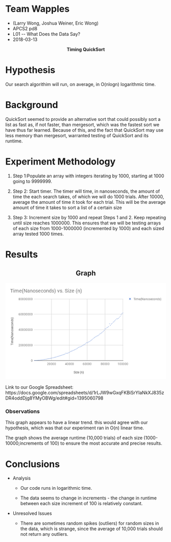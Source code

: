 # Team Wapples
<ul>
<li> (Larry Wong, Joshua Weiner, Eric Wong)</li>
 <li> APCS2 pd8</li>
 <li>L01 -- What Does the Data Say?</li>
<li>2018-03-13</li>
	
</ul>
<p align="center">
<b>Timing QuickSort</b>
</p>

# Hypothesis
<p> Our search algorithim will run, on average, in O(nlogn) logarithmic time. </P>

# Background
<p> QuickSort seemed to provide an alternative sort that could possibly sort a list as fast as, if not faster, than mergesort, which was the fastest sort we have thus far learned. Because of this, and the fact that QuickSort may use less memory than mergesort, warranted testing of QuickSort and its runtime.</p>

# Experiment Methodology
<ol>
	<li>  <p> Step 1:Populate an array with integers iterating by 1000, starting at 1000 going to 9999999.</p> </li>
	<li>  <p> Step 2: Start timer. The timer will time, in nanoseconds, the amount of time the each search takes, of which we will do 1000 trials. After 10000, average the amount of time it took for each trial. This will be the average amount of time it takes to sort a list of a certain size</p> </li>
	<li>  <p> Step 3: Increment size by 1000 and repeat Steps 1 and 2. Keep repeating until size reaches 1000000. This ensures that we will be testing arrays of each size from 1000-1000000 (incremented by 1000) and each sized array tested 1000 times. </p> </li>

</ol>

# Results
<h2 align="center"> Graph </h2>
    <img src="https://github.com/ewong11/wapples/blob/master/quicksortData.png" >
    <p> Link to our Google Spreadsheet: https://docs.google.com/spreadsheets/d/1rLJW9wGxqFKBiSrYIaNkXJ835zDR4oddDjg8YMyOBWg/edit#gid=1395060798</p>
<h3> Observations </h3>
<p> This graph appears to have a linear trend. this would agree with our hypothesis, which was that our experiment ran in O(n) linear time. </p>
<p> The graph shows the average runtime (10,000 trials) of each size (1000-10000;increments of 100) to ensure the most accurate and precise results. </p>

# Conclusions
<ul>
	<li> Analysis </li>
	     <ul>
		<li> <p>Our code runs in logarithmic time.</p> </li>
		<li> <p>The data seems to change in increments - the change in runtime between each size increment of 100 is relatively constant.</p> </li>
	     </ul>
	<li> Unresolved Issues </li>
	     <ul>
		<li> <p> There are sometimes random spikes (outliers) for random sizes in the data, which is strange, since the average of 10,000 trials should not return any outliers. </p> </li>
	     </ul>
</ul>
